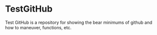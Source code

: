 TestGitHub
==========

Test GitHub is a repository for showing the bear minimums of github and how to maneuver, functions, etc.
